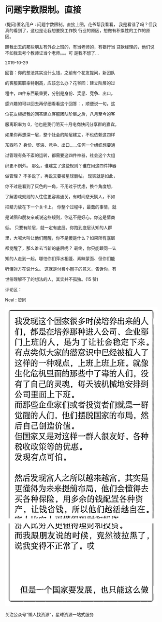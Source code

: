 # 问题字数限制。直接

(提问)匿名用户 : 问题字数限制。直接上图，花爷帮我看看， 我是看错了吗？但我真的看到了，这也是让我想要换工作换 行业的原因，想做有积累性的工作的原因。

踢我出去的那些朋友有外企上班的，有当老师的，有银行当 贷款经理的，他们说不如我去考个教师证当个老师。。。可 是我不想了…

2019-10-29

回答：你的想法其实没什么错，之前有个花友提问，新团队

的客服离职率特别高，应该怎么办？花爷回：建立阶层的过

程中，四件东西最重要，分别是身份、奖惩、竞争、出口。

感兴趣的可以回去再仔细看看这个回答：，顺便说一句，这

位花友根据我的回答建立客服团队阶层之后，八月至今的客

服离职率为 0，他也是我们明天十月电商快闪分享群的嘉宾。

如果你再想深一层，整个社会的阶层建立，不也依赖这四样

东西吗？ 身份、奖惩、竞争、出口……任何一个组织想要通

过管理有条不紊的运转，都需要这四件神器，社会这个大组

织更不例外。 那么，谁建立了这些规则？谁在用这四件神器

做管理？ 不多说了，再说又要被星球删帖。 现实就是如此，

你不过是看到了灰色的一角，不用过于忧虑，换个角度想，

了解游戏规则的人往往更容易通关，有时间悲天悯人，不如

把精力放在下一个关卡上。 你整个过程中，最蠢的事情，就

是试图和朋友亲戚说这些规则，你这不是好心，你这是情商

低。 只要有阶层，就一定有底层。你跑到底层认知的人群

里，大喊大叫让他们醒醒，你不是傻是什么？如果所有底层

都觉醒了，那么谁去当新的底层呢？ 最终，你只能跟同一认

知的人走到一起，哪怕你们萍水相蓬、素昧蒙面、但你们能

听懂对方在说什么。 这就是付费小圈子的意义，告诉你，有

世俗理解不了的想法的人，其实并不孤独。(15 赞)

评论区：

Neal : 赞同

![image](img/Image_033.png)

![image](img/Image_034.png)

关注公众号"懒人找资源"，星球资源一站式服务